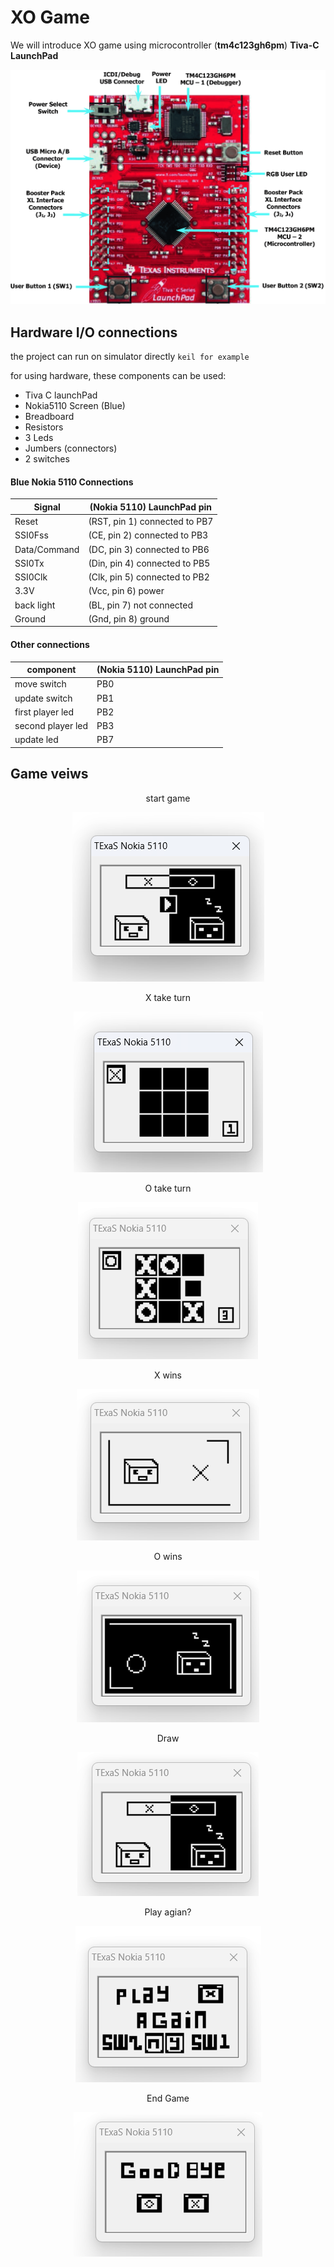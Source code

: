 #                   XO Game
We will introduce XO game using microcontroller (**tm4c123gh6pm**) **Tiva-C LaunchPad** 

<img src = "./game/images/tivaC.png"/>

## Hardware I/O connections

the project can run on simulator directly `keil for example`

for using hardware, these components can be used: 

- Tiva C launchPad
- Nokia5110 Screen (Blue)
- Breadboard
- Resistors
- 3 Leds
- Jumbers (connectors)
- 2 switches

#### Blue Nokia 5110 Connections

|           Signal          |           (Nokia 5110) LaunchPad pin          |
| ------------------------- | --------------------------------------------- |
|           Reset           |           (RST, pin 1) connected to PB7       |
|           SSI0Fss         |           (CE,  pin 2) connected to PB3       |
|           Data/Command    |           (DC,  pin 3) connected to PB6       |
|           SSI0Tx          |           (Din, pin 4) connected to PB5       |
|           SSI0Clk         |           (Clk, pin 5) connected to PB2       |
|           3.3V            |           (Vcc, pin 6) power                  |
|           back light      |           (BL,  pin 7) not connected          |
|           Ground          |           (Gnd, pin 8) ground                 |

#### Other connections

| component        | (Nokia 5110) LaunchPad pin  |
| ---------------- | --------------------------- |
| move switch      |   PB0                       |
| update switch    |   PB1                       |
| first player led |   PB2                       |
| second player led|   PB3                       |
| update led       |   PB7                       |


## Game veiws



<p align="center">start game 
</p>
<p align="center">
        <img src = "./game/images/splashScreen.png"/>
</p>


<p align="center">X take turn  </p>

<p align="center">
<img src = "./game/images/tunrX.png"/>
</p>


<p align="center"> O take turn   </p>

<p align="center">
<img src = "./game/images/turnO.png"/>
</p>

<p align="center">  X wins   </p>

<p align="center">
<img src = "./game/images/winnerX.png"/>
</p>

<p align="center"> O wins   </p>

<p align="center">
<img src = "./game/images/winnerO.png"/>
</p>

<p align="center"> Draw   </p>

<p align="center">
<img src = "./game/images/draw.png"/>
</p>

<p align="center"> Play agian?    </p>

<p align="center">
<img src = "./game/images/play_again.png"/>
</p>

<p align="center"> End Game   </p>

<p align="center">
<img src = "./game/images/end_game.png"/>
</p>
